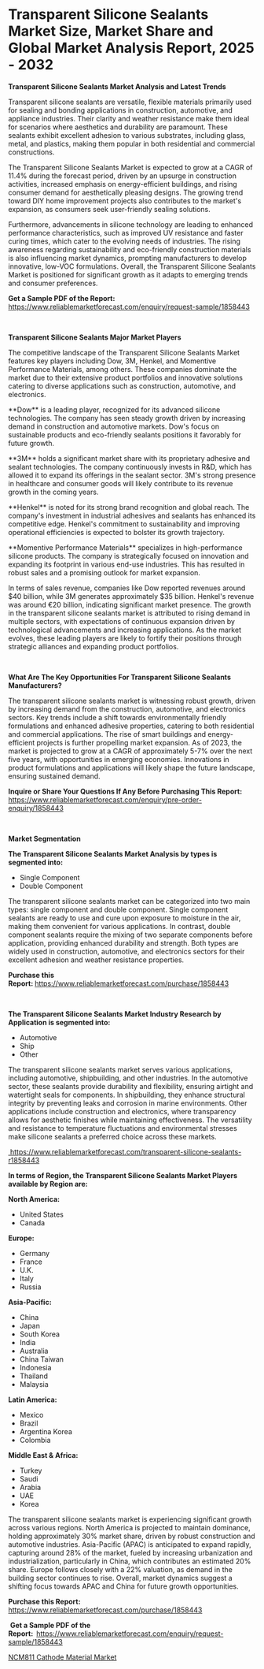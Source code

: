 <p><h1>Transparent Silicone Sealants Market Size, Market Share and Global Market Analysis Report, 2025 - 2032</h1></p><p><strong>Transparent Silicone Sealants Market Analysis and Latest Trends</strong></p>
<p><p>Transparent silicone sealants are versatile, flexible materials primarily used for sealing and bonding applications in construction, automotive, and appliance industries. Their clarity and weather resistance make them ideal for scenarios where aesthetics and durability are paramount. These sealants exhibit excellent adhesion to various substrates, including glass, metal, and plastics, making them popular in both residential and commercial constructions.</p><p>The Transparent Silicone Sealants Market is expected to grow at a CAGR of 11.4% during the forecast period, driven by an upsurge in construction activities, increased emphasis on energy-efficient buildings, and rising consumer demand for aesthetically pleasing designs. The growing trend toward DIY home improvement projects also contributes to the market's expansion, as consumers seek user-friendly sealing solutions. </p><p>Furthermore, advancements in silicone technology are leading to enhanced performance characteristics, such as improved UV resistance and faster curing times, which cater to the evolving needs of industries. The rising awareness regarding sustainability and eco-friendly construction materials is also influencing market dynamics, prompting manufacturers to develop innovative, low-VOC formulations. Overall, the Transparent Silicone Sealants Market is positioned for significant growth as it adapts to emerging trends and consumer preferences.</p></p>
<p><strong>Get a Sample PDF of the Report:&nbsp;</strong> <a href="https://www.reliablemarketforecast.com/enquiry/request-sample/1858443?utm_campaign=1929&utm_medium=2&utm_source=Github&utm_content=ia&utm_term=03022025&utm_id=transparent-silicone-sealants">https://www.reliablemarketforecast.com/enquiry/request-sample/1858443</a></p>
<p>&nbsp;</p>
<p><strong>Transparent Silicone Sealants Major Market Players</strong></p>
<p><p>The competitive landscape of the Transparent Silicone Sealants Market features key players including Dow, 3M, Henkel, and Momentive Performance Materials, among others. These companies dominate the market due to their extensive product portfolios and innovative solutions catering to diverse applications such as construction, automotive, and electronics.</p><p>**Dow** is a leading player, recognized for its advanced silicone technologies. The company has seen steady growth driven by increasing demand in construction and automotive markets. Dow's focus on sustainable products and eco-friendly sealants positions it favorably for future growth.</p><p>**3M** holds a significant market share with its proprietary adhesive and sealant technologies. The company continuously invests in R&D, which has allowed it to expand its offerings in the sealant sector. 3M's strong presence in healthcare and consumer goods will likely contribute to its revenue growth in the coming years.</p><p>**Henkel** is noted for its strong brand recognition and global reach. The company's investment in industrial adhesives and sealants has enhanced its competitive edge. Henkel's commitment to sustainability and improving operational efficiencies is expected to bolster its growth trajectory.</p><p>**Momentive Performance Materials** specializes in high-performance silicone products. The company is strategically focused on innovation and expanding its footprint in various end-use industries. This has resulted in robust sales and a promising outlook for market expansion.</p><p>In terms of sales revenue, companies like Dow reported revenues around $40 billion, while 3M generates approximately $35 billion. Henkel's revenue was around €20 billion, indicating significant market presence. The growth in the transparent silicone sealants market is attributed to rising demand in multiple sectors, with expectations of continuous expansion driven by technological advancements and increasing applications. As the market evolves, these leading players are likely to fortify their positions through strategic alliances and expanding product portfolios.</p></p>
<p>&nbsp;</p>
<p><strong>What Are The Key Opportunities For Transparent Silicone Sealants Manufacturers?</strong></p>
<p><p>The transparent silicone sealants market is witnessing robust growth, driven by increasing demand from the construction, automotive, and electronics sectors. Key trends include a shift towards environmentally friendly formulations and enhanced adhesive properties, catering to both residential and commercial applications. The rise of smart buildings and energy-efficient projects is further propelling market expansion. As of 2023, the market is projected to grow at a CAGR of approximately 5-7% over the next five years, with opportunities in emerging economies. Innovations in product formulations and applications will likely shape the future landscape, ensuring sustained demand.</p></p>
<p><strong>Inquire or Share Your Questions If Any Before Purchasing This Report:</strong> <a href="https://www.reliablemarketforecast.com/enquiry/pre-order-enquiry/1858443?utm_campaign=1929&utm_medium=2&utm_source=Github&utm_content=ia&utm_term=03022025&utm_id=transparent-silicone-sealants">https://www.reliablemarketforecast.com/enquiry/pre-order-enquiry/1858443</a></p>
<p>&nbsp;</p>
<p><strong>Market Segmentation</strong></p>
<p><strong>The Transparent Silicone Sealants Market Analysis by types is segmented into:</strong></p>
<p><ul><li>Single Component</li><li>Double Component</li></ul></p>
<p><p>The transparent silicone sealants market can be categorized into two main types: single component and double component. Single component sealants are ready to use and cure upon exposure to moisture in the air, making them convenient for various applications. In contrast, double component sealants require the mixing of two separate components before application, providing enhanced durability and strength. Both types are widely used in construction, automotive, and electronics sectors for their excellent adhesion and weather resistance properties.</p></p>
<p><strong>Purchase this Report:&nbsp;</strong><a href="https://www.reliablemarketforecast.com/purchase/1858443?utm_campaign=1929&utm_medium=2&utm_source=Github&utm_content=ia&utm_term=03022025&utm_id=transparent-silicone-sealants">https://www.reliablemarketforecast.com/purchase/1858443</a></p>
<p>&nbsp;</p>
<p><strong>The Transparent Silicone Sealants Market Industry Research by Application is segmented into:</strong></p>
<p><ul><li>Automotive</li><li>Ship</li><li>Other</li></ul></p>
<p><p>The transparent silicone sealants market serves various applications, including automotive, shipbuilding, and other industries. In the automotive sector, these sealants provide durability and flexibility, ensuring airtight and watertight seals for components. In shipbuilding, they enhance structural integrity by preventing leaks and corrosion in marine environments. Other applications include construction and electronics, where transparency allows for aesthetic finishes while maintaining effectiveness. The versatility and resistance to temperature fluctuations and environmental stresses make silicone sealants a preferred choice across these markets.</p></p>
<p><a href="https://www.reliablemarketforecast.com/transparent-silicone-sealants-r1858443?utm_campaign=1929&utm_medium=2&utm_source=Github&utm_content=ia&utm_term=03022025&utm_id=transparent-silicone-sealants">&nbsp;https://www.reliablemarketforecast.com/transparent-silicone-sealants-r1858443</a></p>
<p><strong>In terms of Region, the Transparent Silicone Sealants Market Players available by Region are:</strong></p>
<p>
    <p> <strong> North America: </strong>
        <ul>
            <li>United States</li>
            <li>Canada</li>
        </ul>
        </p> 
    <p> <strong> Europe: </strong>
        <ul>
            <li>Germany</li>
            <li>France</li>
            <li>U.K.</li>
            <li>Italy</li>
            <li>Russia</li>
        </ul>
        </p> 
    <p> <strong> Asia-Pacific: </strong>
        <ul>
            <li>China</li>
            <li>Japan</li>
            <li>South Korea</li>
            <li>India</li>
            <li>Australia</li>
            <li>China Taiwan</li>
            <li>Indonesia</li>
            <li>Thailand</li>
            <li>Malaysia</li>
        </ul>
        </p> 
    <p> <strong> Latin America: </strong>
        <ul>
            <li>Mexico</li>
            <li>Brazil</li>
            <li>Argentina Korea</li>
            <li>Colombia</li>
        </ul>
        </p> 
    <p> <strong> Middle East & Africa: </strong>
        <ul>
            <li>Turkey</li>
            <li>Saudi</li>
            <li>Arabia</li>
            <li>UAE</li>
            <li>Korea</li>
        </ul>
    </p>
    </p>
<p><p>The transparent silicone sealants market is experiencing significant growth across various regions. North America is projected to maintain dominance, holding approximately 30% market share, driven by robust construction and automotive industries. Asia-Pacific (APAC) is anticipated to expand rapidly, capturing around 28% of the market, fueled by increasing urbanization and industrialization, particularly in China, which contributes an estimated 20% share. Europe follows closely with a 22% valuation, as demand in the building sector continues to rise. Overall, market dynamics suggest a shifting focus towards APAC and China for future growth opportunities.</p></p>
<p><strong>Purchase this Report: </strong><a href="https://www.reliablemarketforecast.com/purchase/1858443?utm_campaign=1929&utm_medium=2&utm_source=Github&utm_content=ia&utm_term=03022025&utm_id=transparent-silicone-sealants">https://www.reliablemarketforecast.com/purchase/1858443</a></p>
<p>&nbsp;<strong>Get a Sample PDF of the Report:&nbsp;&nbsp;</strong><a href="https://www.reliablemarketforecast.com/enquiry/request-sample/1858443?utm_campaign=1929&utm_medium=2&utm_source=Github&utm_content=ia&utm_term=03022025&utm_id=transparent-silicone-sealants">https://www.reliablemarketforecast.com/enquiry/request-sample/1858443</a></p>
<p><strong></strong></p>
<p><p><a href="https://github.com/dringals/Market-Research-Report-List-6/blob/main/ncm811-cathode-material-market.md?utm_campaign=1929&utm_medium=2&utm_source=Github&utm_content=ia&utm_term=03022025&utm_id=transparent-silicone-sealants">NCM811 Cathode Material Market</a></p></p>